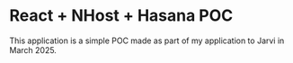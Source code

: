 # React + NHost + Hasana POC 

This application is a simple POC made as part of my application to Jarvi in March 2025.
